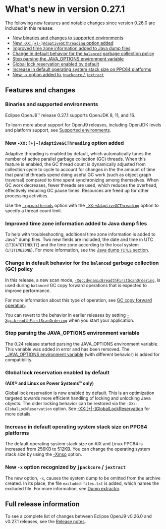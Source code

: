<!--
* Copyright (c) 2017, 2024 IBM Corp. and others
*
* This program and the accompanying materials are made
* available under the terms of the Eclipse Public License 2.0
* which accompanies this distribution and is available at
* https://www.eclipse.org/legal/epl-2.0/ or the Apache
* License, Version 2.0 which accompanies this distribution and
* is available at https://www.apache.org/licenses/LICENSE-2.0.
*
* This Source Code may also be made available under the
* following Secondary Licenses when the conditions for such
* availability set forth in the Eclipse Public License, v. 2.0
* are satisfied: GNU General Public License, version 2 with
* the GNU Classpath Exception [1] and GNU General Public
* License, version 2 with the OpenJDK Assembly Exception [2].
*
* [1] https://www.gnu.org/software/classpath/license.html
* [2] https://openjdk.org/legal/assembly-exception.html
*
* SPDX-License-Identifier: EPL-2.0 OR Apache-2.0 OR GPL-2.0-only WITH Classpath-exception-2.0 OR GPL-2.0-only WITH OpenJDK-assembly-exception-1.0
-->

# What's new in version 0.27.1

The following new features and notable changes since version 0.26.0 are included in this release:

- [New binaries and changes to supported environments](#binaries-and-supported-environments)
- [New `-XX:[+|-]AdaptiveGCThreading` option added](#new-xx-adaptivegcthreading-option-added)
- [Improved time zone information added to Java dump files](#improved-time-zone-information-added-to-java-dump-files)
- [Change in default behavior for the `balanced` garbage collection policy](#change-in-default-behavior-for-the-balanced-garbage-collection-gc-policy)
- [Stop parsing the JAVA_OPTIONS environment variable](#stop-parsing-the-java_options-environment-variable)
- [Global lock reservation enabled by default](#global-lock-reservation-enabled-by-default)
- [Increase in default operating system stack size on PPC64 platforms](#increase-in-default-operating-system-stack-size-on-ppc64-platforms)
- [New `-x` option added to `jpackcore` / `jextract`](#new-x-option-recognized-by-jpackcore-jextract)

## Features and changes

### Binaries and supported environments

Eclipse OpenJ9&trade; release 0.27.1 supports OpenJDK 8, 11, and 16.

To learn more about support for OpenJ9 releases, including OpenJDK levels and platform support, see [Supported environments](openj9_support.md).

### New `-XX:[+|-]AdaptiveGCThreading` option added

Adaptive threading is enabled by default, which automatically tunes the number of active parallel garbage collection (GC) threads.
When this feature is enabled, the GC thread count is dynamically adjusted from collection cycle to cycle to account for changes in the the amount
of time that parallel threads spend doing useful GC work (such as object graph traversal) compared to time spent synchronizing among themselves.
When GC work decreases, fewer threads are used, which reduces the overhead, effectively reducing GC pause times.
Resources are freed up for other processing activities.

Use the [`-xgcmaxthreads`](xgcmaxthreads.md) option with the [`-XX:+AdaptiveGCThreading`](xxadaptivegcthreading.md) option to specify a thread count limit.

### Improved time zone information added to Java dump files

To help with troubleshooting, additional time zone information is added to Java&trade; dump files. Two new fields are included, the date and time in UTC (`1TIDATETIMEUTC`) and the time zone according to the local system (`1TITIMEZONE`). For more information, see the [Java dump `TITLE` section](dump_javadump.md#title).

### Change in default behavior for the `balanced` garbage collection (GC) policy

In this release, a new scan mode, [`-Xgc:dynamicBreadthFirstScanOrdering`](xgc.md#dynamicbreadthfirstscanordering), is used during `balanced` GC copy forward operations that is expected to improve performance.

For more information about this type of operation, see [GC copy forward operation](gc_overview.md#gc-copy-forward-operation).

You can revert to the behavior in earlier releases by setting [`-Xgc:breadthFirstScanOrdering`](xgc.md#breadthfirstscanordering) when you start your application.

### Stop parsing the JAVA_OPTIONS environment variable

The 0.24 release started parsing the JAVA_OPTIONS environment variable. This variable was added in error and has been removed.
The [_JAVA_OPTIONS environment variable](cmdline_specifying.md) (with different behavior) is added for compatibility.

### Global lock reservation enabled by default

**(AIX&reg; and Linux on Power Systems&trade; only)**

Global lock reservation is now enabled by default. This is an optimization targeted towards more efficient handling of locking and unlocking Java objects. The older locking behavior can be restored via the `-XX:-GlobalLockReservation` option. See [-XX:[+|-]GlobalLockReservation](xxgloballockreservation.md) for more details.

### Increase in default operating system stack size on PPC64 platforms

The default operating system stack size on AIX and Linux PPC64 is increased from 256KB to 512KB. You can change the operating system stack size by using the [-Xmso](xmso.md) option.

### New `-x` option recognized by `jpackcore` / `jextract`

The new option, `-x`, causes the system dump to be omitted from the archive created. In its place, the file `excluded-files.txt` is added, which names the excluded file. For more information, see [Dump extractor](tool_jextract.md).

## Full release information

To see a complete list of changes between Eclipse OpenJ9 v0.26.0 and v0.27.1 releases, see the [Release notes](https://github.com/eclipse-openj9/openj9/blob/master/doc/release-notes/0.27/0.27.md).

<!-- ==== END OF TOPIC ==== version0.27.md ==== -->
